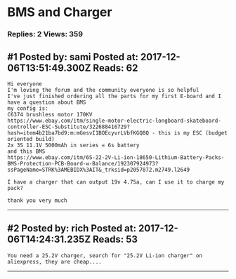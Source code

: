 # BMS and Charger

### Replies: 2 Views: 359

## \#1 Posted by: sami Posted at: 2017-12-06T13:51:49.300Z Reads: 62

```
Hi everyone
I'm loving the forum and the community everyone is so helpful 
I've just finished ordering all the parts for my first E-board and I have a question about BMS 
my config is:
C6374 brushless motor 170KV
https://www.ebay.com/itm/single-motor-electric-longboard-skateboard-controller-ESC-Substitute/322688416729?hash=item4b21ba7bd9:m:mGesvI1BOEcyvrLVbfKGQ8Q - this is my ESC (budget oriented build)
2x 3S 11.1V 5000mAh in series = 6s battery
and this BMS
https://www.ebay.com/itm/6S-22-2V-Li-ion-18650-Lithium-Battery-Packs-BMS-Protection-PCB-Board-w-Balance/192307924973?ssPageName=STRK%3AMEBIDX%3AIT&_trksid=p2057872.m2749.l2649

I have a charger that can output 19v 4.75a, can I use it to charge my pack?

thank you very much
```

---
## \#2 Posted by: rich Posted at: 2017-12-06T14:24:31.235Z Reads: 53

```
You need a 25.2V charger, search for "25.2V Li-ion charger" on aliexpress, they are cheap....
```

---
